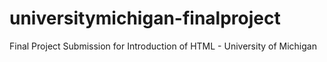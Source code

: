# universitymichigan-finalproject
Final Project Submission for Introduction of HTML - University of Michigan
